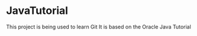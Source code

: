 JavaTutorial
============

This project is being used to learn Git
It is based on the Oracle Java Tutorial


